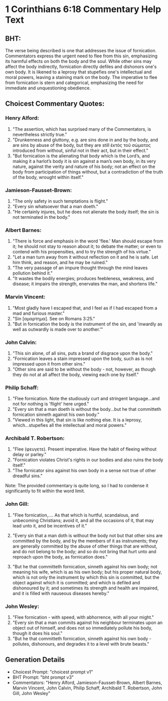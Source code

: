 # 1 Corinthians 6:18 Commentary Help Text

## BHT:
The verse being described is one that addresses the issue of fornication. Commentators express the urgent need to flee from this sin, emphasizing its harmful effects on both the body and the soul. While other sins may affect the body indirectly, fornication directly defiles and dishonors one's own body. It is likened to a leprosy that stupefies one's intellectual and moral powers, leaving a staining mark on the body. The imperative to flee from fornication is stern and categorical, emphasizing the need for immediate and unquestioning obedience.

## Choicest Commentary Quotes:
### Henry Alford:
1. "The assertion, which has surprised many of the Commentators, is nevertheless strictly true."
2. "Drunkenness and gluttony, e.g. are sins done in and by the body, and are sins by abuse of the body, but they are still ἐκτὸς τοῦ σώματος introduced from without, sinful not in their act, but in their effect."
3. "But fornication is the alienating that body which is the Lord’s, and making it a harlot’s body it is sin against a man’s own body, in its very nature, against the verity and nature of his body; not an effect on the body from participation of things without, but a contradiction of the truth of the body, wrought within itself."

### Jamieson-Fausset-Brown:
1. "The only safety in such temptations is flight."
2. "Every sin whatsoever that a man doeth."
3. "He certainly injures, but he does not alienate the body itself; the sin is not terminated in the body."

### Albert Barnes:
1. "There is force and emphasis in the word 'flee.' Man should escape from it; he should not stay to reason about it; to debate the matter; or even to contend with his propensities, and to try the strength of his virtue."
2. "Let a man turn away from it without reflection on it and he is safe. Let him think, and reason, and he may be ruined."
3. "The very passage of an impure thought through the mind leaves pollution behind it."
4. "It wastes the bodily energies; produces feebleness, weakness, and disease; it impairs the strength, enervates the man, and shortens life."

### Marvin Vincent:
1. "Most gladly have I escaped that, and I feel as if I had escaped from a mad and furious master."
2. "Sin [αμαρτημα]. See on Romans 3:25."
3. "But in fornication the body is the instrument of the sin, and 'inwardly as well as outwardly is made over to another.'"

### John Calvin:
1. "This sin alone, of all sins, puts a brand of disgrace upon the body."
2. "Fornication leaves a stain impressed upon the body, such as is not impressed upon it from other sins."
3. "Other sins are said to be without the body - not, however, as though they do not at all affect the body, viewing each one by itself."

### Philip Schaff:
1. "Flee fornication. Note the studiously curt and stringent language...and not for nothing is 'flight' here urged." 
2. "Every sin that a man doeth is without the body...but he that committeth fornication sinneth against his own body." 
3. "Viewed in this light, that sin is like nothing else. It is a leprosy, which...stupefies all the intellectual and moral powers."

### Archibald T. Robertson:
1. "Flee (φευγετε). Present imperative. Have the habit of fleeing without delay or parley."
2. "Fornication violates Christ's rights in our bodies and also ruins the body itself."
3. "The fornicator sins against his own body in a sense not true of other dreadful sins."

Note: The provided commentary is quite long, so I had to condense it significantly to fit within the word limit.

### John Gill:
1. "Flee fornication,.... As that which is hurtful, scandalous, and unbecoming Christians; avoid it, and all the occasions of it, that may lead unto it, and be incentives of it."

2. "Every sin that a man doth is without the body not but that other sins are committed by the body, and by the members of it as instruments; they are generally committed by the abuse of other things that are without, and do not belong to the body; and so do not bring that hurt unto and reproach upon the body, as fornication does."

3. "But he that committeth fornication, sinneth against his own body; not meaning his wife, which is as his own body; but his proper natural body, which is not only the instrument by which this sin is committed, but the object against which it is committed; and which is defiled and dishonoured by it; and sometimes its strength and health are impaired, and it is filled with nauseous diseases hereby."

### John Wesley:
1. "Flee fornication - with speed, with abhorrence, with all your might." 
2. "Every sin that a man commits against his neighbour terminates upon an object out of himself, and does not so immediately pollute his body, though it does his soul."
3. "But he that committeth fornication, sinneth against his own body - pollutes, dishonours, and degrades it to a level with brute beasts."


## Generation Details
- Choicest Prompt: "choicest prompt v1"
- BHT Prompt: "bht prompt v3"
- Commentators: "Henry Alford, Jamieson-Fausset-Brown, Albert Barnes, Marvin Vincent, John Calvin, Philip Schaff, Archibald T. Robertson, John Gill, John Wesley"
